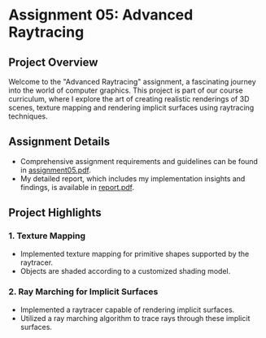 # Assignment 05: Advanced Raytracing

## Project Overview

Welcome to the "Advanced Raytracing" assignment, a fascinating journey into the world of computer graphics. This project is part of our course curriculum, where I explore the art of creating realistic renderings of 3D scenes, texture mapping and rendering implicit surfaces using raytracing techniques.

## Assignment Details

- Comprehensive assignment requirements and guidelines can be found in [assignment05.pdf](https://github.com/IshanMehta115/Computer-Graphics/blob/main/Assignment-05%20(bonus)%20Advanced%20raytracing/Assignment05.pdf).
- My detailed report, which includes my implementation insights and findings, is available in [report.pdf](https://github.com/IshanMehta115/Computer-Graphics/blob/main/Assignment-05%20(bonus)%20Advanced%20raytracing/report.pdf).


## Project Highlights

### 1. Texture Mapping

- Implemented texture mapping for primitive shapes supported by the raytracer.
- Objects are shaded according to a customized shading model.

### 2. Ray Marching for Implicit Surfaces

- Implemented a raytracer capable of rendering implicit surfaces.
- Utilized a ray marching algorithm to trace rays through these implicit surfaces.

